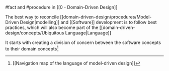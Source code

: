 #fact and #procedure in [[0 - Domain-Driven Design]]

The best way to reconcile [[domain-driven-design/procedures/Model-Driven Design|modelling]] and [[Software]] development is to follow best practices, which will also become part of the [[domain-driven-design/concepts/Ubiquitous Language|Language]]

It starts with creating a division of concern between the software concepts to their domain concepts[^1]

[^1]: [[Navigation map of the language of model-driven design]]